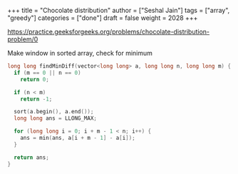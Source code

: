 +++
title = "Chocolate distribution"
author = ["Seshal Jain"]
tags = ["array", "greedy"]
categories = ["done"]
draft = false
weight = 2028
+++

<https://practice.geeksforgeeks.org/problems/chocolate-distribution-problem/0>

Make window in sorted array, check for minimum

```cpp
long long findMinDiff(vector<long long> a, long long n, long long m) {
  if (m == 0 || n == 0)
    return 0;

  if (n < m)
    return -1;

  sort(a.begin(), a.end());
  long long ans = LLONG_MAX;

  for (long long i = 0; i + m - 1 < n; i++) {
    ans = min(ans, a[i + m - 1] - a[i]);
  }

  return ans;
}
```
